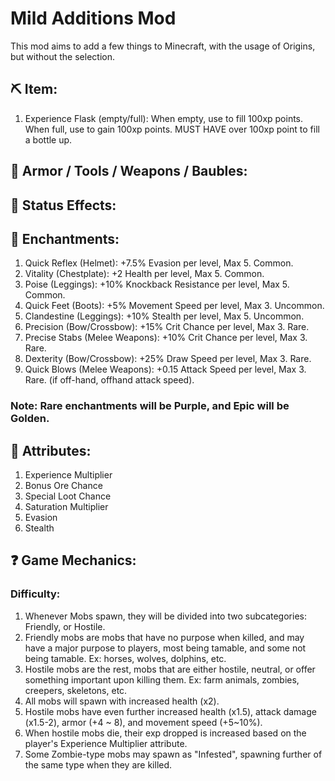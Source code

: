 # Mild Additions Mod
This mod aims to add a few things to Minecraft, with the usage of Origins, but without the selection.

## ⛏️ Item:
1. Experience Flask (empty/full): When empty, use to fill 100xp points. When full, use to gain 100xp points. MUST HAVE over 100xp point to fill a bottle up.

## 👕 Armor / Tools / Weapons / Baubles:

## 💭 Status Effects:

## 📖 Enchantments:
1. Quick Reflex (Helmet): +7.5% Evasion per level, Max 5. Common.
2. Vitality (Chestplate): +2 Health per level, Max  5. Common.
3. Poise (Leggings): +10% Knockback Resistance per level, Max 5. Common.
4. Quick Feet (Boots): +5% Movement Speed per level, Max 3. Uncommon.
5. Clandestine (Leggings): +10% Stealth per level, Max 5. Uncommon.
6. Precision (Bow/Crossbow): +15% Crit Chance per level, Max 3. Rare.
7. Precise Stabs (Melee Weapons): +10% Crit Chance per level, Max 3. Rare.
8. Dexterity (Bow/Crossbow): +25% Draw Speed per level, Max 3. Rare.
9. Quick Blows (Melee Weapons): +0.15 Attack Speed per level, Max 3. Rare. (if off-hand, offhand attack speed).

### Note: Rare enchantments will be Purple, and Epic will be Golden.
## 🦾 Attributes:
1. Experience Multiplier
2. Bonus Ore Chance
3. Special Loot Chance
4. Saturation Multiplier
5. Evasion
6. Stealth
   
## ❓ Game Mechanics:
### Difficulty:
1. Whenever Mobs spawn, they will be divided into two subcategories: Friendly, or Hostile.
2. Friendly mobs are mobs that have no purpose when killed, and may have a major purpose to players, most being tamable, and some not being tamable. Ex: horses, wolves, dolphins, etc.
3. Hostile mobs are the rest, mobs that are either hostile, neutral, or offer something important upon killing them. Ex: farm animals, zombies, creepers, skeletons, etc.
4. All mobs will spawn with increased health (x2).
5. Hostile mobs have even further increased health (x1.5), attack damage (x1.5-2), armor (+4 ~ 8), and movement speed (+5~10%).
6. When hostile mobs die, their exp dropped is increased based on the player's Experience Multiplier attribute.
7. Some Zombie-type mobs may spawn as "Infested", spawning further of the same type when they are killed.
